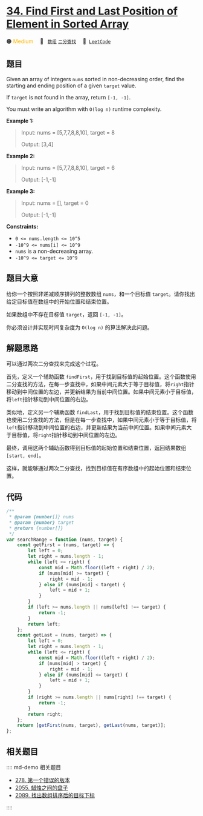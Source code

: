 # [34. Find First and Last Position of Element in Sorted Array](https://leetcode.com/problems/find-first-and-last-position-of-element-in-sorted-array/)

🟠 <font color=#ffb800>Medium</font>&emsp; 🔖&ensp; [`数组`](/leetcode/outline/tag/array.md) [`二分查找`](/leetcode/outline/tag/binary-search.md)&emsp; 🔗&ensp;[`LeetCode`](https://leetcode.com/problems/find-first-and-last-position-of-element-in-sorted-array/)

## 题目

Given an array of integers `nums` sorted in non-decreasing order, find the
starting and ending position of a given `target` value.

If `target` is not found in the array, return `[-1, -1]`.

You must write an algorithm with `O(log n)` runtime complexity.

**Example 1:**

> Input: nums = [5,7,7,8,8,10], target = 8
>
> Output: [3,4]

**Example 2:**

> Input: nums = [5,7,7,8,8,10], target = 6
>
> Output: [-1,-1]

**Example 3:**

> Input: nums = [], target = 0
>
> Output: [-1,-1]

**Constraints:**

- `0 <= nums.length <= 10^5`
- `-10^9 <= nums[i] <= 10^9`
- `nums` is a non-decreasing array.
- `-10^9 <= target <= 10^9`

## 题目大意

给你一个按照非递减顺序排列的整数数组 `nums`，和一个目标值 `target`。请你找出给定目标值在数组中的开始位置和结束位置。

如果数组中不存在目标值 `target`，返回 `[-1, -1]`。

你必须设计并实现时间复杂度为 `O(log n)` 的算法解决此问题。

## 解题思路

可以通过两次二分查找来完成这个过程。

首先，定义一个辅助函数 `findFirst`，用于找到目标值的起始位置。这个函数使用二分查找的方法，在每一步查找中，如果中间元素大于等于目标值，将`right`指针移动到中间位置的左边，并更新结果为当前中间位置。如果中间元素小于目标值，将`left`指针移动到中间位置的右边。

类似地，定义另一个辅助函数 `findLast`，用于找到目标值的结束位置。这个函数也使用二分查找的方法，但是在每一步查找中，如果中间元素小于等于目标值，将`left`指针移动到中间位置的右边，并更新结果为当前中间位置。如果中间元素大于目标值，将`right`指针移动到中间位置的左边。

最终，调用这两个辅助函数得到目标值的起始位置和结束位置，返回结果数组 `[start, end]`。

这样，就能够通过两次二分查找，找到目标值在有序数组中的起始位置和结束位置。

## 代码

```javascript
/**
 * @param {number[]} nums
 * @param {number} target
 * @return {number[]}
 */
var searchRange = function (nums, target) {
	const getFirst = (nums, target) => {
		let left = 0;
		let right = nums.length - 1;
		while (left <= right) {
			const mid = Math.floor((left + right) / 2);
			if (nums[mid] >= target) {
				right = mid - 1;
			} else if (nums[mid] < target) {
				left = mid + 1;
			}
		}
		if (left >= nums.length || nums[left] !== target) {
			return -1;
		}
		return left;
	};
	const getLast = (nums, target) => {
		let left = 0;
		let right = nums.length - 1;
		while (left <= right) {
			const mid = Math.floor((left + right) / 2);
			if (nums[mid] > target) {
				right = mid - 1;
			} else if (nums[mid] <= target) {
				left = mid + 1;
			}
		}
		if (right >= nums.length || nums[right] !== target) {
			return -1;
		}
		return right;
	};
	return [getFirst(nums, target), getLast(nums, target)];
};
```

## 相关题目

:::: md-demo 相关题目

- [278. 第一个错误的版本](./0278.md)
- [2055. 蜡烛之间的盘子](https://leetcode.com/problems/plates-between-candles)
- [2089. 找出数组排序后的目标下标](https://leetcode.com/problems/find-target-indices-after-sorting-array)

::::
